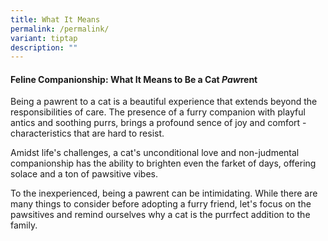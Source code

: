```yaml
---
title: What It Means
permalink: /permalink/
variant: tiptap
description: ""
---
```

<h4>Feline Companionship: What It Means to Be a Cat <em>Paw</em>rent</h4><p>Being a pawrent to a cat is a beautiful experience that extends beyond the responsibilities of care. The presence of a furry companion with playful antics and soothing purrs, brings a profound sence of joy and comfort - characteristics that are hard to resist. </p><p>Amidst life's challenges, a cat's unconditional love and non-judmental companionship has the ability to brighten even the farket of days, offering solace and a ton of pawsitive vibes.</p><p>To the inexperienced, being a pawrent can be intimidating. While there are many things to consider before adopting a furry friend, let's focus on the pawsitives and remind ourselves why a cat is the purrfect addition to the family.</p>